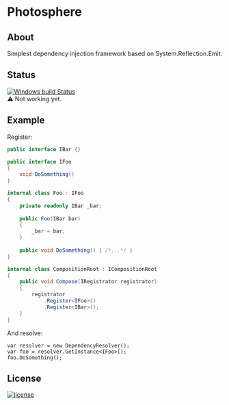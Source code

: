 # Photosphere
## About
Simplest dependency injection framework based on System.Reflection.Emit.

## Status
[![Windows build Status](https://ci.appveyor.com/api/projects/status/github/sunloving/photosphere?retina=true&svg=true)](https://ci.appveyor.com/project/sunloving/photosphere)</br>
:warning: Not working yet.

## Example
Register:
``` C#
public interface IBar {}

public interface IFoo
{
    void DoSomething()
}

internal class Foo : IFoo
{
    private readonly IBar _bar;
    
    public Foo(IBar bar)
    {
        _bar = bar;
    }
    
    public void DoSomething() { /*...*/ }
}

internal class CompositionRoot : ICompositionRoot
{
    public void Compose(IRegistrator registrator)
    {
        registrator
            .Register<IFoo>()
            .Register<IBar>();
    }
}
```
And resolve:
```
var resolver = new DependencyResolver();
var foo = resolver.GetInstance<IFoo>();
foo.DoSomething();
```
## License
[![license](https://img.shields.io/github/license/mashape/apistatus.svg?maxAge=2592000)]()
